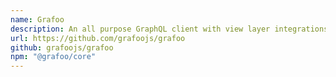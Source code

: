 ```yaml
---
name: Grafoo
description: An all purpose GraphQL client with view layer integrations for multiple frameworks in just 1.6kb.
url: https://github.com/grafoojs/grafoo
github: grafoojs/grafoo
npm: "@grafoo/core"
---
```



